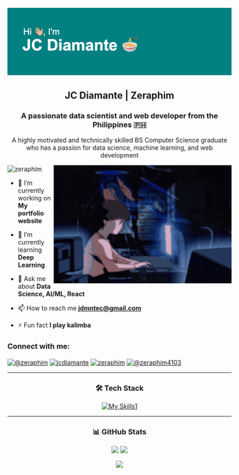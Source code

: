 [![MasterHead](./header3.png)]()

<!-- <h1 align="center">Hi 👋, I'm JC Diamante</h1> -->
<h2 align="center">JC Diamante | Zeraphim</h1>
<h3 align="center">A passionate data scientist and web developer from the Philippines 🇵🇭</h3>
<p align="center">A highly motivated and technically skilled BS Computer Science graduate who has a passion for data science, machine learning, and web development </p>

<img align="right" alt="coding" width="400" src="./coding.gif">

<p align="left" padding="30"> <img src="https://komarev.com/ghpvc/?username=zeraphim&label=Profile%20views&color=0e75b6&style=flat" alt="zeraphim" /> </p>

<!-- <p align="left"> <a href="https://github.com/ryo-ma/github-profile-trophy"><img src="https://github-profile-trophy.vercel.app/?username=zeraphim" alt="zeraphim" /></a> </p> -->

- 🔭 I’m currently working on **My portfolio website**

- 🌱 I’m currently learning **Deep Learning**

- 💬 Ask me about **Data Science, AI/ML, React**

- 📫 How to reach me **jdmntec@gmail.com**

- ⚡ Fun fact **I play kalimba**

<h3 align="left">Connect with me:</h3>
<p align="left">
<a href="https://dev.to/@zeraphim" target="blank"><img align="center" src="https://raw.githubusercontent.com/rahuldkjain/github-profile-readme-generator/master/src/images/icons/Social/devto.svg" alt="@zeraphim" height="30" width="40" /></a>
<a href="https://linkedin.com/in/jcdiamante" target="blank"><img align="center" src="https://raw.githubusercontent.com/rahuldkjain/github-profile-readme-generator/master/src/images/icons/Social/linked-in-alt.svg" alt="jcdiamante" height="30" width="40" /></a>
<a href="https://kaggle.com/zeraphim" target="blank"><img align="center" src="https://raw.githubusercontent.com/rahuldkjain/github-profile-readme-generator/master/src/images/icons/Social/kaggle.svg" alt="zeraphim" height="30" width="40" /></a>
<a href="https://www.youtube.com/channel/UCG1exqSNKgEniM-3XSLcS2w" target="blank"><img align="center" src="https://raw.githubusercontent.com/rahuldkjain/github-profile-readme-generator/master/src/images/icons/Social/youtube.svg" alt="@zeraphim4103" height="30" width="40" /></a>
</p>

<div align="center">

<hr>

<h3>🛠️ Tech Stack</h3>
<!-- <p align="left"> <a href="https://www.arduino.cc/" target="_blank" rel="noreferrer"> <img src="https://cdn.worldvectorlogo.com/logos/arduino-1.svg" alt="arduino" width="40" height="40"/> </a> <a href="https://aws.amazon.com" target="_blank" rel="noreferrer"> <img src="https://raw.githubusercontent.com/devicons/devicon/master/icons/amazonwebservices/amazonwebservices-original-wordmark.svg" alt="aws" width="40" height="40"/> </a> <a href="https://cassandra.apache.org/" target="_blank" rel="noreferrer"> <img src="https://www.vectorlogo.zone/logos/apache_cassandra/apache_cassandra-icon.svg" alt="cassandra" width="40" height="40"/> </a> <a href="https://www.w3schools.com/cpp/" target="_blank" rel="noreferrer"> <img src="https://raw.githubusercontent.com/devicons/devicon/master/icons/cplusplus/cplusplus-original.svg" alt="cplusplus" width="40" height="40"/> </a> <a href="https://www.w3schools.com/css/" target="_blank" rel="noreferrer"> <img src="https://raw.githubusercontent.com/devicons/devicon/master/icons/css3/css3-original-wordmark.svg" alt="css3" width="40" height="40"/> </a> <a href="https://www.djangoproject.com/" target="_blank" rel="noreferrer"> <img src="https://cdn.worldvectorlogo.com/logos/django.svg" alt="django" width="40" height="40"/> </a> <a href="https://www.docker.com/" target="_blank" rel="noreferrer"> <img src="https://raw.githubusercontent.com/devicons/devicon/master/icons/docker/docker-original-wordmark.svg" alt="docker" width="40" height="40"/> </a> <a href="https://expressjs.com" target="_blank" rel="noreferrer"> <img src="https://raw.githubusercontent.com/devicons/devicon/master/icons/express/express-original-wordmark.svg" alt="express" width="40" height="40"/> </a> <a href="https://www.figma.com/" target="_blank" rel="noreferrer"> <img src="https://www.vectorlogo.zone/logos/figma/figma-icon.svg" alt="figma" width="40" height="40"/> </a> <a href="https://firebase.google.com/" target="_blank" rel="noreferrer"> <img src="https://www.vectorlogo.zone/logos/firebase/firebase-icon.svg" alt="firebase" width="40" height="40"/> </a> <a href="https://flask.palletsprojects.com/" target="_blank" rel="noreferrer"> <img src="https://www.vectorlogo.zone/logos/pocoo_flask/pocoo_flask-icon.svg" alt="flask" width="40" height="40"/> </a> <a href="https://git-scm.com/" target="_blank" rel="noreferrer"> <img src="https://www.vectorlogo.zone/logos/git-scm/git-scm-icon.svg" alt="git" width="40" height="40"/> </a> <a href="https://hadoop.apache.org/" target="_blank" rel="noreferrer"> <img src="https://www.vectorlogo.zone/logos/apache_hadoop/apache_hadoop-icon.svg" alt="hadoop" width="40" height="40"/> </a> <a href="https://hive.apache.org/" target="_blank" rel="noreferrer"> <img src="https://www.vectorlogo.zone/logos/apache_hive/apache_hive-icon.svg" alt="hive" width="40" height="40"/> </a> <a href="https://www.w3.org/html/" target="_blank" rel="noreferrer"> <img src="https://raw.githubusercontent.com/devicons/devicon/master/icons/html5/html5-original-wordmark.svg" alt="html5" width="40" height="40"/> </a> <a href="https://developer.mozilla.org/en-US/docs/Web/JavaScript" target="_blank" rel="noreferrer"> <img src="https://raw.githubusercontent.com/devicons/devicon/master/icons/javascript/javascript-original.svg" alt="javascript" width="40" height="40"/> </a> <a href="https://mariadb.org/" target="_blank" rel="noreferrer"> <img src="https://www.vectorlogo.zone/logos/mariadb/mariadb-icon.svg" alt="mariadb" width="40" height="40"/> </a> <a href="https://www.mongodb.com/" target="_blank" rel="noreferrer"> <img src="https://raw.githubusercontent.com/devicons/devicon/master/icons/mongodb/mongodb-original-wordmark.svg" alt="mongodb" width="40" height="40"/> </a> <a href="https://www.mysql.com/" target="_blank" rel="noreferrer"> <img src="https://raw.githubusercontent.com/devicons/devicon/master/icons/mysql/mysql-original-wordmark.svg" alt="mysql" width="40" height="40"/> </a> <a href="https://nextjs.org/" target="_blank" rel="noreferrer"> <img src="https://cdn.worldvectorlogo.com/logos/nextjs-2.svg" alt="nextjs" width="40" height="40"/> </a> <a href="https://www.nginx.com" target="_blank" rel="noreferrer"> <img src="https://raw.githubusercontent.com/devicons/devicon/master/icons/nginx/nginx-original.svg" alt="nginx" width="40" height="40"/> </a> <a href="https://nodejs.org" target="_blank" rel="noreferrer"> <img src="https://raw.githubusercontent.com/devicons/devicon/master/icons/nodejs/nodejs-original-wordmark.svg" alt="nodejs" width="40" height="40"/> </a> <a href="https://opencv.org/" target="_blank" rel="noreferrer"> <img src="https://www.vectorlogo.zone/logos/opencv/opencv-icon.svg" alt="opencv" width="40" height="40"/> </a> <a href="https://www.oracle.com/" target="_blank" rel="noreferrer"> <img src="https://raw.githubusercontent.com/devicons/devicon/master/icons/oracle/oracle-original.svg" alt="oracle" width="40" height="40"/> </a> <a href="https://pandas.pydata.org/" target="_blank" rel="noreferrer"> <img src="https://raw.githubusercontent.com/devicons/devicon/2ae2a900d2f041da66e950e4d48052658d850630/icons/pandas/pandas-original.svg" alt="pandas" width="40" height="40"/> </a> <a href="https://www.photoshop.com/en" target="_blank" rel="noreferrer"> <img src="https://raw.githubusercontent.com/devicons/devicon/master/icons/photoshop/photoshop-line.svg" alt="photoshop" width="40" height="40"/> </a> <a href="https://www.php.net" target="_blank" rel="noreferrer"> <img src="https://raw.githubusercontent.com/devicons/devicon/master/icons/php/php-original.svg" alt="php" width="40" height="40"/> </a> <a href="https://www.postgresql.org" target="_blank" rel="noreferrer"> <img src="https://raw.githubusercontent.com/devicons/devicon/master/icons/postgresql/postgresql-original-wordmark.svg" alt="postgresql" width="40" height="40"/> </a> <a href="https://www.python.org" target="_blank" rel="noreferrer"> <img src="https://raw.githubusercontent.com/devicons/devicon/master/icons/python/python-original.svg" alt="python" width="40" height="40"/> </a> <a href="https://pytorch.org/" target="_blank" rel="noreferrer"> <img src="https://www.vectorlogo.zone/logos/pytorch/pytorch-icon.svg" alt="pytorch" width="40" height="40"/> </a> <a href="https://www.qt.io/" target="_blank" rel="noreferrer"> <img src="https://upload.wikimedia.org/wikipedia/commons/0/0b/Qt_logo_2016.svg" alt="qt" width="40" height="40"/> </a> <a href="https://reactjs.org/" target="_blank" rel="noreferrer"> <img src="https://raw.githubusercontent.com/devicons/devicon/master/icons/react/react-original-wordmark.svg" alt="react" width="40" height="40"/> </a> <a href="https://www.ruby-lang.org/en/" target="_blank" rel="noreferrer"> <img src="https://raw.githubusercontent.com/devicons/devicon/master/icons/ruby/ruby-original.svg" alt="ruby" width="40" height="40"/> </a> <a href="https://scikit-learn.org/" target="_blank" rel="noreferrer"> <img src="https://upload.wikimedia.org/wikipedia/commons/0/05/Scikit_learn_logo_small.svg" alt="scikit_learn" width="40" height="40"/> </a> <a href="https://www.sqlite.org/" target="_blank" rel="noreferrer"> <img src="https://www.vectorlogo.zone/logos/sqlite/sqlite-icon.svg" alt="sqlite" width="40" height="40"/> </a> <a href="https://svelte.dev" target="_blank" rel="noreferrer"> <img src="https://upload.wikimedia.org/wikipedia/commons/1/1b/Svelte_Logo.svg" alt="svelte" width="40" height="40"/> </a> <a href="https://tailwindcss.com/" target="_blank" rel="noreferrer"> <img src="https://www.vectorlogo.zone/logos/tailwindcss/tailwindcss-icon.svg" alt="tailwind" width="40" height="40"/> </a> <a href="https://www.tensorflow.org" target="_blank" rel="noreferrer"> <img src="https://www.vectorlogo.zone/logos/tensorflow/tensorflow-icon.svg" alt="tensorflow" width="40" height="40"/> </a> </p> -->

<!-- py
pytorch
qt
postgres
postman
aws
git

react
js
html
tailwind
css
npm
nodejs
mongodb
vercel
nginx
netlify

cpp
arduino
raspberrypi
bash
discord
vscode
ps
notion -->

<!-- [![My Skills](https://skillicons.dev/icons?i=py,pytorch,qt,postgres,postman,aws,git,react,js,html,tailwind,css,npm,nodejs,mongodb,vercel,nginx,netlify,cpp,arduino,raspberrypi,bash,discord,vscode,ps,notion)](https://skillicons.dev) -->
<!-- 
[![My Skills1](https://skillicons.dev/icons?i=py,anaconda,pytorch,qt,postman,django,flask,aws,git)](https://skillicons.dev)
[![My Skills2](https://skillicons.dev/icons?i=firebase,postgres,mysql,mongodb,sqlite)](https://skillicons.dev)
[![My Skills3](https://skillicons.dev/icons?i=react,js,html,tailwind,css,npm,nodejs,vercel,nginx,netlify)](https://skillicons.dev)
[![My Skills4](https://skillicons.dev/icons?i=cpp,arduino,raspberrypi,bash,discord,vscode,ps,notion)](https://skillicons.dev)
-->

[![My Skills1](https://skillicons.dev/icons?i=py,anaconda,pytorch,qt,postman,django,flask,aws,git,firebase,postgres,mysql,mongodb,sqlite,react,js,html,tailwind,css,npm,nodejs,vercel,nginx,netlify,cpp,arduino,raspberrypi,bash,discord,vscode,ps,notion&perline=9)](https://skillicons.dev)

<!-- <img align="left" src="https://skillicons.dev/icons?i=py,pytorch,qt,postgres,postman,aws,git"alt="skills_1"/>
<img align="left" src="https://skillicons.dev/icons?i=react,js,html,tailwind,css,npm,nodejs,mongodb,vercel,nginx,netlify"alt="skills_2"/>
<img align="left" src="https://skillicons.dev/icons?i=cpp,arduino,raspberrypi,bash,discord,vscode,ps,notion"alt="skills_3"/> -->

</div>

<hr>

<!-- <div align="center">
<p align="left"><img src="https://github-readme-stats.vercel.app/api/top-langs?username=zeraphim&show_icons=true&locale=en&layout=compact&theme=neon" alt="zeraphim" /></p>

<p align="right">&nbsp;<img src="https://github-readme-stats.vercel.app/api?username=zeraphim&show_icons=true&locale=en&theme=neon" alt="zeraphim" /></p>

<p><img src="https://github-readme-streak-stats.herokuapp.com/?user=zeraphim&&theme=neon" alt="zeraphim" /></p>
</div> -->

<div align="center">
<h3>📊 GitHub Stats</h3>

<p float="left">
  <img src="https://github-readme-stats.vercel.app/api/top-langs?username=zeraphim&show_icons=true&locale=en&layout=compact&theme=neon" height="195"/>
  <img src="https://github-readme-stats.vercel.app/api?username=zeraphim&show_icons=true&locale=en&theme=neon" height="195"/> 
</p>

<p>
  <img src="https://github-readme-streak-stats.herokuapp.com/?user=zeraphim&&theme=neon" width="800" />
</p>

</div>

<!-- <table align="center">
<tr>
<td colspan="2" align="center">

![Top Langs](https://github-readme-stats.vercel.app/api/top-langs?username=zeraphim&show_icons=true&locale=en&layout=compact&theme=neon)

</td>
</tr>
<tr>
<td>

![Stats](https://github-readme-stats.vercel.app/api?username=zeraphim&show_icons=true&locale=en&theme=neon)

</td>
<td>

![Streak Stats](https://github-readme-streak-stats.herokuapp.com/?user=zeraphim&&theme=neon)

</td>
</tr>
</table> -->
